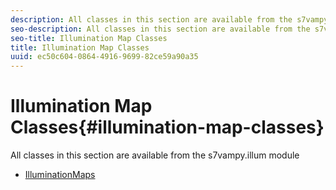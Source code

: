 ```yaml
---
description: All classes in this section are available from the s7vampy.illum module
seo-description: All classes in this section are available from the s7vampy.illum module
seo-title: Illumination Map Classes
title: Illumination Map Classes
uuid: ec50c604-0864-4916-9699-82ce59a90a35
---
```


# Illumination Map Classes{#illumination-map-classes}

All classes in this section are available from the s7vampy.illum module

* [IlluminationMaps](r-s7vampy-illum-illuminationmaps.md)
